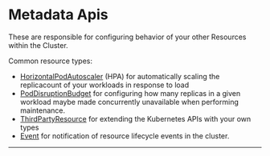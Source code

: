 # <strong>Metadata Apis</strong>

These are responsible for configuring behavior of your other Resources within the Cluster.

Common resource types:

- [HorizontalPodAutoscaler](#horizontalpodautoscaler-v1) (HPA) for automatically scaling the replicacount of your workloads in response to load
- [PodDisruptionBudget](#poddisruptionbudget-v1alpha1) for configuring how many replicas in a given workload maybe made concurrently unavailable when performing maintenance.
- [ThirdPartyResource](#thirdpartyresource-v1beta1) for extending the Kubernetes APIs with your own types
- [Event](#event-v1) for notification of resource lifecycle events in the cluster.

------------

